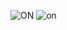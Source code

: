 ![ON](https://user-images.githubusercontent.com/81506807/116284863-2cee6800-a7ab-11eb-8272-136614c9671b.PNG)
![on](https://user-images.githubusercontent.com/81506807/116449129-76a48480-a877-11eb-875c-fb03a3b58e09.PNG)